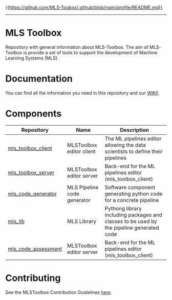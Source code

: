 {{https://github.com/MLS-Toobox/.github/blob/main/profile/README.md}}


----------------------------------
# MLS Toolbox
Repository with general information about MLS-Toolbox. The aim of MLS-Toolbox is provide a set of tools to support the development of Machine Learning Systems (MLS).

# Documentation

You can find all the information you need in this repository and our [WIKI!](https://github.com/MLS-Toobox/mls_toolbox/wiki).

# Components

| Repository | Name | Description |
| ---| ---- | ----------- |
| [mls_toolbox_client](https://github.com/MLS-Toobox/mls_toolbox_client) | MLSToolbox editor client | The ML pipelines editor allowing the data scientists to define their pipelines |
| [mls_toolbox_server](https://github.com/MLS-Toobox/mls_toolbox_server) | MLSToolbox editor server | Back-end for the ML pipelines editor (mls_toolbox_client) |
| [mls_code_generator](https://github.com/MLS-Toobox/mls_code_generator) | MLS Pipeline code generator | Software component generating python code for a concrete pipeline |
| [mls_lib](https://github.com/MLS-Toobox/mls_lib) | MLS Library | Pythong library including packages and classes to be used by the pipeline generated code |
| [mls_code_assessment](https://github.com/MLS-Toobox/mls_code_assessment) | MLSToolbox editor server | Back-end for the ML pipelines editor (mls_toolbox_client) |

# Contributing
See the MLSToolbox Contribution Guidelines [here](https://github.com/MLS-Toobox/mls_toolbox/blob/main/CONTRIBUTING.md).
